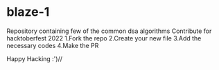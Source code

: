 # blaze-1
Repository containing few of the common dsa algorithms Contribute for hacktoberfest 2022 1.Fork the repo 2.Create your new file 3.Add the necessary codes 4.Make the PR

Happy Hacking :')//
